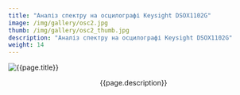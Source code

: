 ```yaml
---
title: "Аналіз спектру на осцилографі Keysight DSOX1102G"
image: /img/gallery/osc2.jpg
thumb: /img/gallery/osc2_thumb.jpg
description: "Аналіз спектру на осцилографі Keysight DSOX1102G"
weight: 14
---
```


![{{page.title}} ]({{page.image}})

<p style="text-align: center;">{{page.description}}</p>
